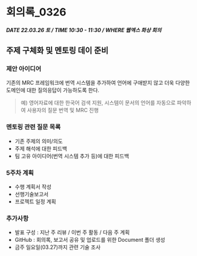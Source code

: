 # 회의록_0326

##### DATE 22.03.26 토 / TIME 10:30 - 11:30 / WHERE 웹엑스 화상 회의

## 주제 구체화 및 멘토링 데이 준비

### 제안 아이디어

기존의 MRC 프레임워크에 번역 시스템을 추가하여 언어에 구애받지 않고 더욱 다양한 도메인에 대한 질의응답이 가능하도록 한다.

> 예) 영어자료에 대한 한국어 검색 지원, 시스템이 문서의 언어를 자동으로 파악하여 사용자의 질문 번역 및 MRC 진행

### 멘토링 관련 질문 목록

- 기존 주제의 의미/의도
- 주제 해석에 대한 피드백
- 팀 고유 아이디어(번역 시스템 추가 등)에 대한 피드백

### 5주차 계획

- 수행 계획서 작성
- 선행기술보고서
- 프로젝트 일정 계획

### 추가사항

- 발표 구성 : 지난 주 리뷰 / 이번 주 활동 / 다음 주 계획 
- GitHub : 회의록, 보고서 공유 및 업로드를 위한 Document 폴더 생성 
- 금주 일요일(03.27)까지 관련 기술 조사
